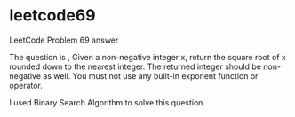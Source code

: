 # leetcode69
LeetCode Problem 69 answer

The question is , Given a non-negative integer x, return the square root of x rounded down to the nearest integer. The returned integer should be non-negative as well. You must not use any built-in exponent function or operator.

I used Binary Search Algorithm to solve this question.
